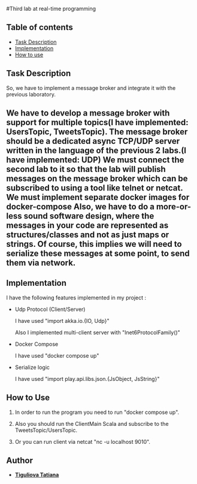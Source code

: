 #Third lab at real-time programming
  
  ## Table of contents
  
  * [Task Description](#task-description)
  * [Implementation](#implementation)
  * [How to use](#how-to-use)
  
## Task Description
So, we have to implement a message broker and integrate it with the previous laboratory.

We have to develop a message broker with support for multiple topics(I have implemented: UsersTopic, TweetsTopic). 
The message broker should be a dedicated async TCP/UDP server written in the language of the previous 2 labs.(I have implemented: UDP) 
We must connect the second lab to it so that the lab will publish messages on the message broker which can be subscribed to using a tool like telnet or netcat.
We must implement separate docker images for docker-compose
Also, we have to do a more-or-less sound software design, where the messages in your code are represented as structures/classes and not as just maps or strings.
Of course, this implies we will need to serialize these messages at some point, to send them via network.
-------------------------

## Implementation 

I have the following features implemented in my project :

* Udp Protocol (Client/Server)
  
  I have used "import akka.io.{IO, Udp}"
  
  Also I implemented multi-client server with "Inet6ProtocolFamily()"
  
* Docker Compose
  
  I have used "docker compose up"
  
* Serialize logic 
  
  I have used "import play.api.libs.json.{JsObject, JsString}"


## How to Use
 
1) In order to run the program you need to run "docker compose up".

2) Also you should run the ClientMain Scala and subscribe to the TweetsTopic/UsersTopic.

3) Or you can run client via netcat "nc -u localhost 9010".

## Author

* [**Tiguliova Tatiana**](https://github.com/Tanyatsy)
